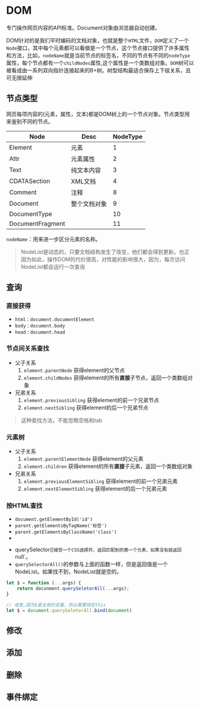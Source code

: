 # DOM

专门操作网页内容的API标准。Document对象由浏览器自动创建。

DOM针对的是我们平时编码的文档对象，也就是整个`HTML`文件，`DOM`定义了一个`Node`接口，其中每个元素都可以看做是一个节点，这个节点接口提供了许多属性和方法，比如，`nodeName`就是当前节点的标签名，不同的节点有不同的`nodeType`属性，每个节点都有一个`childNodes`属性,这个属性是一个类数组对象。`DOM`树可以被看成由一系列双向指针连接起来的B+树。树型结构最适合保存上下级关系，且可无限延伸

## 节点类型

网页每项内容的(元素，属性，文本)都是DOM树上的一个节点对象。节点类型用来鉴别不同的节点。

| Node             | Desc         | NodeType |
| ---------------- | ------------ | -------- |
| Element          | 元素         | 1        |
| Attr             | 元素属性     | 2        |
| Text             | 纯文本内容   | 3        |
| CDATASection     | XML文档      | 4        |
| Comment          | 注释         | 8        |
| Document         | 整个文档对象 | 9        |
| DocumentType     |              | 10       |
| DocumentFragment |              | 11       |

`nodeName`：用来进一步区分元素的名称。

> NodeList是动态的，只要文档结构发生了改变，他们都会得到更新。也正因为如此，操作DOM的代价很高，对性能的影响很大，因为，每次访问NodeList都会运行一次查询


## 查询

### 直接获得

+ `html：document.documentElement`
+ `body：document.body`
+ `head：document.head`

### 节点间关系查找

+ 父子关系
  1. `element.parentNode`  获得element的父节点
  2. `element.childNodes`  获得element的所有<b>直接</b>子节点，返回一个类数组对象
+ 兄弟关系
  1. `element.previousSibling`  获得element的前一个兄弟节点
  2. `element.nextSibling`  获得element的后一个兄弟节点

> 这种查找方法，不能忽略空格和tab

### 元素树

- 父子关系
  1. `element.parentElementNode`  获得element的父元素
  2. `element.children`  获得element的所有<b>直接</b>子元素，返回一个类数组对象
- 兄弟关系
  1. `element.previousElementSibling`  获得element的前一个兄弟元素
  2. `element.nextElementSibling`  获得element的后一个兄弟元素


### 按HTML查找

+ `document.getElementById('id')`
+ `parent.getElementsByTagName('标签')`
+ `parent.getElementsByClassName('class')`
+ 

- querySelector()`接受一个CSS选择符，返回匹配到的第一个元素，如果没有就返回`null`。
- `querySelectorAll()`的参数与上面的函数一样，但是返回值是一个NodeList。如果找不到，NodeList就是空的。

```javascript
let $ = function (...args) {
    return docunment.querySeletorAll(...args);
}

// 或者,因为$是全局的变量，所以需要绑定this
let $ = document.querySeletorAll.bind(document)
```





## 修改

## 添加

## 删除

## 事件绑定